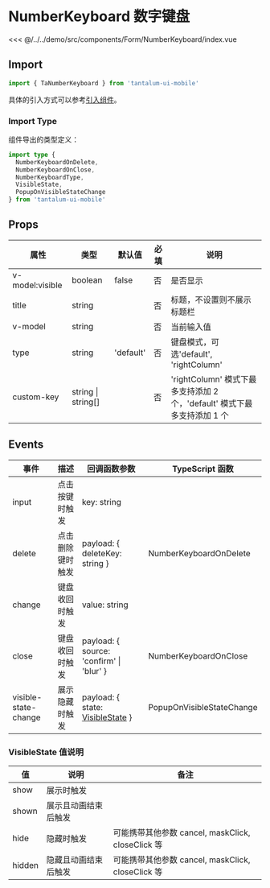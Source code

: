 # NumberKeyboard 数字键盘

<CodeDemo name="NumberKeyboard">

<<< @/../../demo/src/components/Form/NumberKeyboard/index.vue

</CodeDemo>

## Import

```js
import { TaNumberKeyboard } from 'tantalum-ui-mobile'
```

具体的引入方式可以参考[引入组件](../guide/import.md)。

### Import Type

组件导出的类型定义：

```ts
import type {
  NumberKeyboardOnDelete,
  NumberKeyboardOnClose,
  NumberKeyboardType,
  VisibleState,
  PopupOnVisibleStateChange
} from 'tantalum-ui-mobile'
```

## Props

| 属性            | 类型               | 默认值    | 必填 | 说明                                                                     |
| --------------- | ------------------ | --------- | ---- | ------------------------------------------------------------------------ |
| v-model:visible | boolean            | false     | 否   | 是否显示                                                                 |
| title           | string             |           | 否   | 标题，不设置则不展示标题栏                                               |
| v-model         | string             |           | 否   | 当前输入值                                                               |
| type            | string             | 'default' | 否   | 键盘模式，可选'default', 'rightColumn'                                   |
| custom-key      | string \| string[] |           | 否   | 'rightColumn' 模式下最多支持添加 2 个，'default' 模式下最多支持添加 1 个 |

## Events

| 事件                 | 描述             | 回调函数参数                                                                | TypeScript 函数           |
| -------------------- | ---------------- | --------------------------------------------------------------------------- | ------------------------- |
| input                | 点击按键时触发   | key: string                                                                 |                           |
| delete               | 点击删除键时触发 | payload: { deleteKey: string }                                              | NumberKeyboardOnDelete    |
| change               | 键盘收回时触发   | value: string                                                               |                           |
| close                | 键盘收回时触发   | payload: { source: 'confirm' \| 'blur' }                                    | NumberKeyboardOnClose     |
| visible-state-change | 展示隐藏时触发   | payload: { state: [VisibleState](./NumberKeyboard.md#visiblestate-值说明) } | PopupOnVisibleStateChange |

### VisibleState 值说明

| 值     | 说明                 | 备注                                              |
| ------ | -------------------- | ------------------------------------------------- |
| show   | 展示时触发           |                                                   |
| shown  | 展示且动画结束后触发 |                                                   |
| hide   | 隐藏时触发           | 可能携带其他参数 cancel, maskClick, closeClick 等 |
| hidden | 隐藏且动画结束后触发 | 可能携带其他参数 cancel, maskClick, closeClick 等 |
